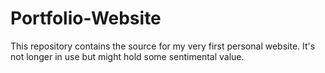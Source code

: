# Portfolio-Website

This repository contains the source for my very first personal website.  It's not longer in use but might hold some sentimental value.
